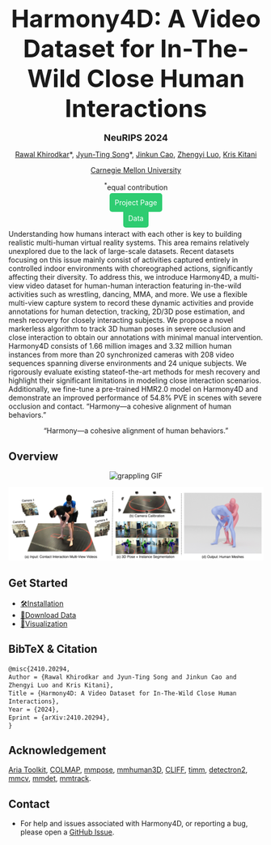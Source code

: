<div align="center">

<h2><font size="10">Harmony4D: A Video Dataset for In-The-Wild Close Human Interactions</font></h2>

<b><font size="4">NeuRIPS 2024</font></b>

[Rawal Khirodkar](https://github.com/rawalkhirodkar)\*, [Jyun-Ting Song](https://jyuntins.github.io/)\*, [Jinkun Cao](https://www.jinkuncao.com/), [Zhengyi Luo](https://www.zhengyiluo.com/), [Kris Kitani](https://kriskitani.github.io/)
 
[Carnegie Mellon University](https://www.cmu.edu/)

<sup>*</sup>equal contribution

<p><a href="https://jyuntins.github.io/harmony4d" style="background-color:#2ecc71; color:white; padding:10px; text-decoration:none; border-radius:5px;">Project Page</a></p> 

<a href="https://huggingface.co/datasets/Jyun-Ting/Harmony4D/tree/main" style="background-color:#2ecc71; color:white; padding:10px; text-decoration:none; border-radius:5px;">Data</a>
</div>


Understanding how humans interact with each other is key to building realistic
multi-human virtual reality systems. This area remains relatively unexplored
due to the lack of large-scale datasets. Recent datasets focusing on this issue
mainly consist of activities captured entirely in controlled indoor environments
with choreographed actions, significantly affecting their diversity. To address
this, we introduce Harmony4D, a multi-view video dataset for human-human
interaction featuring in-the-wild activities such as wrestling, dancing, MMA, and
more. We use a flexible multi-view capture system to record these dynamic
activities and provide annotations for human detection, tracking, 2D/3D pose
estimation, and mesh recovery for closely interacting subjects. We propose a
novel markerless algorithm to track 3D human poses in severe occlusion and
close interaction to obtain our annotations with minimal manual intervention.
Harmony4D consists of 1.66 million images and 3.32 million human instances
from more than 20 synchronized cameras with 208 video sequences spanning
diverse environments and 24 unique subjects. We rigorously evaluate existing stateof-the-art methods for mesh recovery and highlight their significant limitations
in modeling close interaction scenarios. Additionally, we fine-tune a pre-trained
HMR2.0 model on Harmony4D and demonstrate an improved performance of
54.8% PVE in scenes with severe occlusion and contact. 
“Harmony—a cohesive alignment of human behaviors.”

<div align="center">
“Harmony—a cohesive alignment of human behaviors.”
</div>

## Overview

<div style="text-align:center;">
    <img src="assets/grappling.gif" alt="grappling GIF">
</div>


![summary_tab](assets/teaser.png)

## Get Started
- [🛠️Installation](assets/INSTALL.md)
- [📘Download Data](assets/DOWNLOAD.md)
- [👀Visualization](assets/VISUALIZE.md)

## BibTeX & Citation

```
@misc{2410.20294,
Author = {Rawal Khirodkar and Jyun-Ting Song and Jinkun Cao and Zhengyi Luo and Kris Kitani},
Title = {Harmony4D: A Video Dataset for In-The-Wild Close Human Interactions},
Year = {2024},
Eprint = {arXiv:2410.20294},
}
```

## Acknowledgement
[Aria Toolkit](https://github.com/facebookresearch/projectaria_tools), [COLMAP](https://github.com/colmap/colmap), [mmpose](https://github.com/open-mmlab/mmpose/tree/main), [mmhuman3D](https://github.com/open-mmlab/mmhuman3d), [CLIFF](https://github.com/haofanwang/CLIFF), [timm](https://github.com/rwightman/pytorch-image-models), [detectron2](https://github.com/facebookresearch/detectron2), [mmcv](https://github.com/open-mmlab/mmcv), [mmdet](https://github.com/open-mmlab/mmdetection), [mmtrack](https://github.com/open-mmlab/mmtracking).



## Contact
- For help and issues associated with Harmony4D, or reporting a bug, please open a [GitHub Issue](https://github.com/jyuntins/harmony4d).
